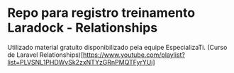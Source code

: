 # Repo para registro treinamento Laradock - Relationships
Utilizado material gratuíto disponibilizado pela equipe EspecializaTi.
(Curso de Laravel Relationships)[https://www.youtube.com/playlist?list=PLVSNL1PHDWvSk2zxNTYzGRnPMQTFyrYUi]
